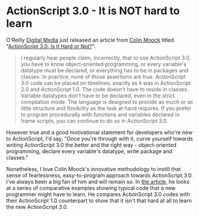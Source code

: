 # ActionScript 3.0 - It is NOT hard to learn

O'Reilly <a href="http://digitalmedia.oreilly.com/">Digital Media</a> just released an article from <a href="http://moock.org/">Colin Moock</a> titled "<a href="http://digitalmedia.oreilly.com/2007/12/21/is-actionscript-3-hard-or-not.html">ActionScript 3.0: Is It Hard or Not?</a>".

> I regularly hear people claim, incorrectly, that to use ActionScript 3.0, you have to know object-oriented programming, or every variable's datatype must be declared, or everything has to be in packages and classes. In practice, none of those assertions are true. ActionScript 3.0 code can be placed on timelines, exactly as it was in ActionScript 2.0 and ActionScript 1.0. The code doesn't have to reside in classes. Variable datatypes don't have to be declared, even in the strict compilation mode. The language is designed to provide as much or as little structure and flexibility as the task at hand requires. If you prefer to program procedurally with functions and variables declared in frame scripts, you can continue to do so in ActionScript 3.0.

However true and a good motivational statement for developers who're new to ActionScript, I'd say, "Once you're through with it, curve yourself towards writing ActionScript 3.0 the better and the right way - object-oriented programming, declare every variable's datatype, write package and classes."

Nonetheless, I love Colin Moock's innovative methodology to instill that sense of fearlessness, easy-to-program approach towards ActionScript 3.0. I've always been a big fan of him and will remain so. In <a href="http://digitalmedia.oreilly.com/2007/12/21/is-actionscript-3-hard-or-not.html">the article</a>, he looks at a series of comparative examples showing typical code that a new programmer might have to learn. He compares ActionScript 3.0 codes with their ActionScript 1.0 counterpart to show that it isn't that hard at all to learn the new ActionScript 3.0.